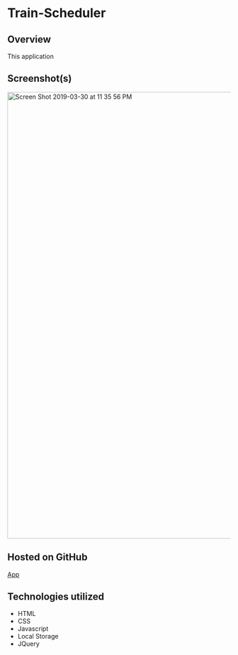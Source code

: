 # Train-Scheduler

## Overview

This application

## Screenshot(s)
<img width="1006" alt="Screen Shot 2019-03-30 at 11 35 56 PM" src="https://user-images.githubusercontent.com/42223683/55285641-9c7f9800-5344-11e9-906e-67c4d0f3d914.png">

## Hosted on GitHub

[App](https://gregmash.github.io/Train-Scheduler/)

## Technologies utilized
 - HTML
 - CSS
 - Javascript
 - Local Storage
 - JQuery
